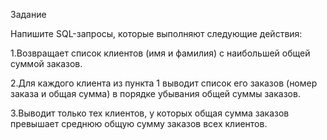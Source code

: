 Задание


Напишите SQL-запросы, которые выполняют следующие действия:


1.Возвращает список клиентов (имя и фамилия) с наибольшей общей суммой заказов.

2.Для каждого клиента из пункта 1 выводит список его заказов (номер заказа и общая сумма) в порядке убывания общей суммы заказов.

3.Выводит только тех клиентов, у которых общая сумма заказов превышает среднюю общую сумму заказов всех клиентов.
 